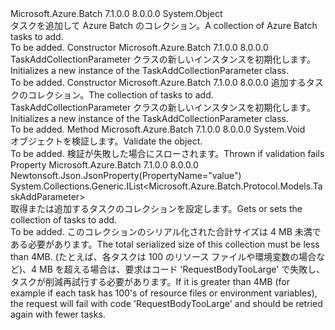 <Type Name="TaskAddCollectionParameter" FullName="Microsoft.Azure.Batch.Protocol.Models.TaskAddCollectionParameter">
  <TypeSignature Language="C#" Value="public class TaskAddCollectionParameter" />
  <TypeSignature Language="ILAsm" Value=".class public auto ansi beforefieldinit TaskAddCollectionParameter extends System.Object" />
  <TypeSignature Language="DocId" Value="T:Microsoft.Azure.Batch.Protocol.Models.TaskAddCollectionParameter" />
  <TypeSignature Language="VB.NET" Value="Public Class TaskAddCollectionParameter" />
  <TypeSignature Language="F#" Value="type TaskAddCollectionParameter = class" />
  <AssemblyInfo>
    <AssemblyName>Microsoft.Azure.Batch</AssemblyName>
    <AssemblyVersion>7.1.0.0</AssemblyVersion>
    <AssemblyVersion>8.0.0.0</AssemblyVersion>
  </AssemblyInfo>
  <Base>
    <BaseTypeName>System.Object</BaseTypeName>
  </Base>
  <Interfaces />
  <Docs>
    <summary>
            <span data-ttu-id="54bd5-101">タスクを追加して Azure Batch のコレクション。</span><span class="sxs-lookup"><span data-stu-id="54bd5-101">A collection of Azure Batch tasks to add.</span></span>
            </summary>
    <remarks>To be added.</remarks>
  </Docs>
  <Members>
    <Member MemberName=".ctor">
      <MemberSignature Language="C#" Value="public TaskAddCollectionParameter ();" />
      <MemberSignature Language="ILAsm" Value=".method public hidebysig specialname rtspecialname instance void .ctor() cil managed" />
      <MemberSignature Language="DocId" Value="M:Microsoft.Azure.Batch.Protocol.Models.TaskAddCollectionParameter.#ctor" />
      <MemberSignature Language="VB.NET" Value="Public Sub New ()" />
      <MemberType>Constructor</MemberType>
      <AssemblyInfo>
        <AssemblyName>Microsoft.Azure.Batch</AssemblyName>
        <AssemblyVersion>7.1.0.0</AssemblyVersion>
        <AssemblyVersion>8.0.0.0</AssemblyVersion>
      </AssemblyInfo>
      <Parameters />
      <Docs>
        <summary>
            <span data-ttu-id="54bd5-102">TaskAddCollectionParameter クラスの新しいインスタンスを初期化します。</span><span class="sxs-lookup"><span data-stu-id="54bd5-102">Initializes a new instance of the TaskAddCollectionParameter class.</span></span>
            </summary>
        <remarks>To be added.</remarks>
      </Docs>
    </Member>
    <Member MemberName=".ctor">
      <MemberSignature Language="C#" Value="public TaskAddCollectionParameter (System.Collections.Generic.IList&lt;Microsoft.Azure.Batch.Protocol.Models.TaskAddParameter&gt; value);" />
      <MemberSignature Language="ILAsm" Value=".method public hidebysig specialname rtspecialname instance void .ctor(class System.Collections.Generic.IList`1&lt;class Microsoft.Azure.Batch.Protocol.Models.TaskAddParameter&gt; value) cil managed" />
      <MemberSignature Language="DocId" Value="M:Microsoft.Azure.Batch.Protocol.Models.TaskAddCollectionParameter.#ctor(System.Collections.Generic.IList{Microsoft.Azure.Batch.Protocol.Models.TaskAddParameter})" />
      <MemberSignature Language="VB.NET" Value="Public Sub New (value As IList(Of TaskAddParameter))" />
      <MemberSignature Language="F#" Value="new Microsoft.Azure.Batch.Protocol.Models.TaskAddCollectionParameter : System.Collections.Generic.IList&lt;Microsoft.Azure.Batch.Protocol.Models.TaskAddParameter&gt; -&gt; Microsoft.Azure.Batch.Protocol.Models.TaskAddCollectionParameter" Usage="new Microsoft.Azure.Batch.Protocol.Models.TaskAddCollectionParameter value" />
      <MemberType>Constructor</MemberType>
      <AssemblyInfo>
        <AssemblyName>Microsoft.Azure.Batch</AssemblyName>
        <AssemblyVersion>7.1.0.0</AssemblyVersion>
        <AssemblyVersion>8.0.0.0</AssemblyVersion>
      </AssemblyInfo>
      <Parameters>
        <Parameter Name="value" Type="System.Collections.Generic.IList&lt;Microsoft.Azure.Batch.Protocol.Models.TaskAddParameter&gt;" />
      </Parameters>
      <Docs>
        <param name="value"><span data-ttu-id="54bd5-103">追加するタスクのコレクション。</span><span class="sxs-lookup"><span data-stu-id="54bd5-103">The collection of tasks to add.</span></span></param>
        <summary>
            <span data-ttu-id="54bd5-104">TaskAddCollectionParameter クラスの新しいインスタンスを初期化します。</span><span class="sxs-lookup"><span data-stu-id="54bd5-104">Initializes a new instance of the TaskAddCollectionParameter class.</span></span>
            </summary>
        <remarks>To be added.</remarks>
      </Docs>
    </Member>
    <Member MemberName="Validate">
      <MemberSignature Language="C#" Value="public virtual void Validate ();" />
      <MemberSignature Language="ILAsm" Value=".method public hidebysig newslot virtual instance void Validate() cil managed" />
      <MemberSignature Language="DocId" Value="M:Microsoft.Azure.Batch.Protocol.Models.TaskAddCollectionParameter.Validate" />
      <MemberSignature Language="VB.NET" Value="Public Overridable Sub Validate ()" />
      <MemberSignature Language="F#" Value="abstract member Validate : unit -&gt; unit&#xA;override this.Validate : unit -&gt; unit" Usage="taskAddCollectionParameter.Validate " />
      <MemberType>Method</MemberType>
      <AssemblyInfo>
        <AssemblyName>Microsoft.Azure.Batch</AssemblyName>
        <AssemblyVersion>7.1.0.0</AssemblyVersion>
        <AssemblyVersion>8.0.0.0</AssemblyVersion>
      </AssemblyInfo>
      <ReturnValue>
        <ReturnType>System.Void</ReturnType>
      </ReturnValue>
      <Parameters />
      <Docs>
        <summary>
            <span data-ttu-id="54bd5-105">オブジェクトを検証します。</span><span class="sxs-lookup"><span data-stu-id="54bd5-105">Validate the object.</span></span>
            </summary>
        <remarks>To be added.</remarks>
        <exception cref="T:Microsoft.Rest.ValidationException">
            <span data-ttu-id="54bd5-106">検証が失敗した場合にスローされます。</span><span class="sxs-lookup"><span data-stu-id="54bd5-106">Thrown if validation fails</span></span>
            </exception>
      </Docs>
    </Member>
    <Member MemberName="Value">
      <MemberSignature Language="C#" Value="public System.Collections.Generic.IList&lt;Microsoft.Azure.Batch.Protocol.Models.TaskAddParameter&gt; Value { get; set; }" />
      <MemberSignature Language="ILAsm" Value=".property instance class System.Collections.Generic.IList`1&lt;class Microsoft.Azure.Batch.Protocol.Models.TaskAddParameter&gt; Value" />
      <MemberSignature Language="DocId" Value="P:Microsoft.Azure.Batch.Protocol.Models.TaskAddCollectionParameter.Value" />
      <MemberSignature Language="VB.NET" Value="Public Property Value As IList(Of TaskAddParameter)" />
      <MemberSignature Language="F#" Value="member this.Value : System.Collections.Generic.IList&lt;Microsoft.Azure.Batch.Protocol.Models.TaskAddParameter&gt; with get, set" Usage="Microsoft.Azure.Batch.Protocol.Models.TaskAddCollectionParameter.Value" />
      <MemberType>Property</MemberType>
      <AssemblyInfo>
        <AssemblyName>Microsoft.Azure.Batch</AssemblyName>
        <AssemblyVersion>7.1.0.0</AssemblyVersion>
        <AssemblyVersion>8.0.0.0</AssemblyVersion>
      </AssemblyInfo>
      <Attributes>
        <Attribute>
          <AttributeName>Newtonsoft.Json.JsonProperty(PropertyName="value")</AttributeName>
        </Attribute>
      </Attributes>
      <ReturnValue>
        <ReturnType>System.Collections.Generic.IList&lt;Microsoft.Azure.Batch.Protocol.Models.TaskAddParameter&gt;</ReturnType>
      </ReturnValue>
      <Docs>
        <summary>
            <span data-ttu-id="54bd5-107">取得または追加するタスクのコレクションを設定します。</span><span class="sxs-lookup"><span data-stu-id="54bd5-107">Gets or sets the collection of tasks to add.</span></span>
            </summary>
        <value>To be added.</value>
        <remarks>
            <span data-ttu-id="54bd5-108">このコレクションのシリアル化された合計サイズは 4 MB 未満である必要があります。</span><span class="sxs-lookup"><span data-stu-id="54bd5-108">The total serialized size of this collection must be less than 4MB.</span></span>
            <span data-ttu-id="54bd5-109">(たとえば、各タスクは 100 のリソース ファイルや環境変数の場合など)、4 MB を超える場合は、要求はコード 'RequestBodyTooLarge' で失敗し、タスクが削減再試行する必要があります。</span><span class="sxs-lookup"><span data-stu-id="54bd5-109">If it is greater than 4MB (for example if each task has 100's of resource files or environment variables), the request will fail with code 'RequestBodyTooLarge' and should be retried again with fewer tasks.</span></span>
            </remarks>
      </Docs>
    </Member>
  </Members>
</Type>